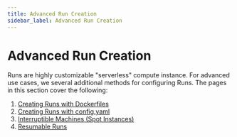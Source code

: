 ```yaml
---
title: Advanced Run Creation
sidebar_label: Advanced Run Creation
---
```

# Advanced Run Creation

Runs are highly customizable "serverless" compute instance. For advanced use cases, we several additional methods for configuring Runs. The pages in this section cover the following:
1. [Creating Runs with Dockerfiles](https://docs.grid.ai/features/runs/Creating%20Runs/Adv%20Runs/creating-runs-with-dockerfile)
2. [Creating Runs with config.yaml](https://docs.grid.ai/features/runs/Creating%20Runs/Adv%20Runs/creating-runs-from-config)
3. [Interruptible Machines (Spot Instances)](https://docs.grid.ai/features/runs/Creating%20Runs/Adv%20Runs/interruptible-machines)
4. [Resumable Runs](https://docs.grid.ai/features/runs/Creating%20Runs/Adv%20Runs/auto-resume-experiments)
